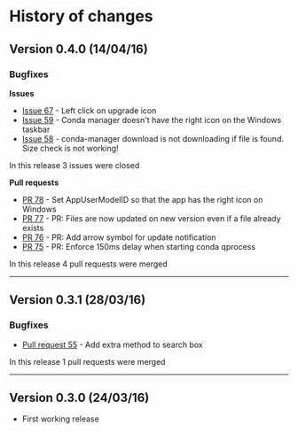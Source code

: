 # History of changes

## Version 0.4.0 (14/04/16)

### Bugfixes

**Issues**

* [Issue 67](../../issues/67) - Left click on upgrade icon
* [Issue 59](../../issues/59) - Conda manager doesn't have the right icon on the Windows taskbar
* [Issue 58](../../issues/58) - conda-manager download is not downloading if file is found. Size check is not working!

In this release 3 issues were closed 

**Pull requests**

* [PR 78](../../pull/78) - Set AppUserModelID so that the app has the right icon on Windows
* [PR 77](../../pull/77) - PR: Files are now updated on new version even if a file already exists
* [PR 76](../../pull/76) - PR: Add arrow symbol for update notification
* [PR 75](../../pull/75) - PR: Enforce 150ms delay when starting conda qprocess

In this release 4 pull requests were merged


----


## Version 0.3.1 (28/03/16)

### Bugfixes

* [Pull request 55](../../pull/55) - Add extra method to search box

In this release 1 pull requests were merged


----


## Version 0.3.0 (24/03/16)

* First working release
